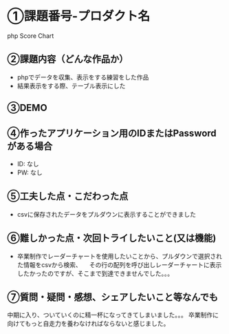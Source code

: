 # ①課題番号-プロダクト名

php Score Chart

## ②課題内容（どんな作品か）

- phpでデータを収集、表示をする練習をした作品
- 結果表示をする際、テーブル表示にした

## ③DEMO



## ④作ったアプリケーション用のIDまたはPasswordがある場合

- ID: なし
- PW: なし

## ⑤工夫した点・こだわった点

- csvに保存されたデータをプルダウンに表示することができました


## ⑥難しかった点・次回トライしたいこと(又は機能)
- 卒業制作でレーダーチャートを使用したいことから、プルダウンで選択された情報をcsvから検索、
　その行の配列を呼び出しレーダーチャートに表示したかったのですが、そこまで到達できませんでした。。。

## ⑦質問・疑問・感想、シェアしたいこと等なんでも

中期に入り、ついていくのに精一杯になってきてしまいました。。。
卒業制作に向けてもっと自走力を養わなければならないと感じました。